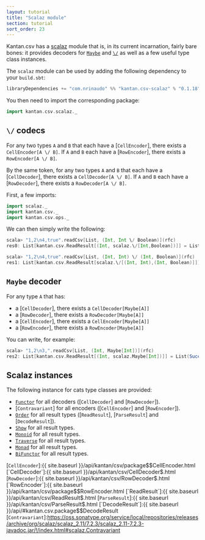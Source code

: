 ```yaml
---
layout: tutorial
title: "Scalaz module"
section: tutorial
sort_order: 23
---
```

Kantan.csv has a [scalaz](https://github.com/scalaz/scalaz) module that is, in its current incarnation, fairly bare
bones: it provides decoders for [`Maybe`] and [`\/`] as well as a few useful type class instances.

The `scalaz` module can be used by adding the following dependency to your `build.sbt`:

```scala
libraryDependencies += "com.nrinaudo" %% "kantan.csv-scalaz" % "0.1.18"
```

You then need to import the corresponding package:

```scala
import kantan.csv.scalaz._
```

## `\/` codecs

For any two types `A` and `B` that each have a [`CellEncoder`], there exists a
`CellEncoder[A \/ B]`. If `A` and `B` each have a [`RowEncoder`], there exists a `RowEncoder[A \/ B]`.

By the same token, for any two types `A` and `B` that each have a [`CellDecoder`], there exists a
`CellDecoder[A \/ B]`. If `A` and `B` each have a [`RowDecoder`], there exists a `RowDecoder[A \/ B]`.

First, a few imports:

```scala
import scalaz._
import kantan.csv._
import kantan.csv.ops._
```

We can then simply write the following:

```scala
scala> "1,2\n4,true".readCsv[List, (Int, Int \/ Boolean)](rfc)
res0: List[kantan.csv.ReadResult[(Int, scalaz.\/[Int,Boolean])]] = List(Success((1,-\/(2))), Success((4,\/-(true))))

scala> "1,2\n4,true".readCsv[List, (Int, Int) \/ (Int, Boolean)](rfc)
res1: List[kantan.csv.ReadResult[scalaz.\/[(Int, Int),(Int, Boolean)]]] = List(Success(-\/((1,2))), Success(\/-((4,true))))
```


## `Maybe` decoder

For any type `A` that has:

 * a [`CellDecoder`], there exists a `CellDecoder[Maybe[A]]`
 * a [`RowDecoder`], there exists a `RowDecoder[Maybe[A]]`
 * a [`CellEncoder`], there exists a `CellEncoder[Maybe[A]]`
 * a [`RowEncoder`], there exists a `RowEncoder[Maybe[A]]`

You can write, for example:

```scala
scala> "1,2\n3,".readCsv[List, (Int, Maybe[Int])](rfc)
res2: List[kantan.csv.ReadResult[(Int, scalaz.Maybe[Int])]] = List(Success((1,Just(2))), Success((3,Empty())))
```

## Scalaz instances

The following instance for cats type classes are provided:

* [`Functor`] for all decoders ([`CellDecoder`] and [`RowDecoder`]).
* [`Contravariant`] for all encoders ([`CellEncoder`] and [`RowEncoder`]).
* [`Order`] for all result types ([`ReadResult`], [`ParseResult`] and [`DecodeResult`]).
* [`Show`] for all result types.
* [`Monoid`] for all result types.
* [`Traverse`] for all result types.
* [`Monad`] for all result types.
* [`BiFunctor`] for all result types.

[`Functor`]:https://oss.sonatype.org/service/local/repositories/releases/archive/org/scalaz/scalaz_2.11/7.2.3/scalaz_2.11-7.2.3-javadoc.jar/!/index.html#scalaz.Functor
[`BiFunctor`]:https://oss.sonatype.org/service/local/repositories/releases/archive/org/scalaz/scalaz_2.11/7.2.3/scalaz_2.11-7.2.3-javadoc.jar/!/index.html#scalaz.Bifunctor
[`Order`]:https://oss.sonatype.org/service/local/repositories/releases/archive/org/scalaz/scalaz_2.11/7.2.3/scalaz_2.11-7.2.3-javadoc.jar/!/index.html#scalaz.Order
[`Show`]:https://oss.sonatype.org/service/local/repositories/releases/archive/org/scalaz/scalaz_2.11/7.2.3/scalaz_2.11-7.2.3-javadoc.jar/!/index.html#scalaz.Show
[`Traverse`]:https://oss.sonatype.org/service/local/repositories/releases/archive/org/scalaz/scalaz_2.11/7.2.3/scalaz_2.11-7.2.3-javadoc.jar/!/index.html#scalaz.Show
[`Monad`]:https://oss.sonatype.org/service/local/repositories/releases/archive/org/scalaz/scalaz_2.11/7.2.3/scalaz_2.11-7.2.3-javadoc.jar/!/index.html#scalaz.Monad
[`Monoid`]:https://oss.sonatype.org/service/local/repositories/releases/archive/org/scalaz/scalaz_2.11/7.2.3/scalaz_2.11-7.2.3-javadoc.jar/!/index.html#scalaz.Monoid
[`\/`]:https://oss.sonatype.org/service/local/repositories/releases/archive/org/scalaz/scalaz_2.11/7.2.3/scalaz_2.11-7.2.3-javadoc.jar/!/index.html#scalaz.$bslash$div
[`Maybe`]:https://oss.sonatype.org/service/local/repositories/releases/archive/org/scalaz/scalaz_2.11/7.2.3/scalaz_2.11-7.2.3-javadoc.jar/!/index.html#scalaz.Maybe
[`CellEncoder`]:{{ site.baseurl }}/api/kantan/csv/package$$CellEncoder.html
[`CellDecoder`]:{{ site.baseurl }}/api/kantan/csv/CellDecoder$.html
[`RowDecoder`]:{{ site.baseurl }}/api/kantan/csv/RowDecoder$.html
[`RowEncoder`]:{{ site.baseurl }}/api/kantan/csv/package$$RowEncoder.html
[`ReadResult`]:{{ site.baseurl }}/api/kantan/csv/ReadResult$.html
[`ParseResult`]:{{ site.baseurl }}/api/kantan/csv/ParseResult$.html
[`DecodeResult`]:{{ site.baseurl }}/api/#kantan.csv.package$$DecodeResult
[`Contravariant`]:https://oss.sonatype.org/service/local/repositories/releases/archive/org/scalaz/scalaz_2.11/7.2.3/scalaz_2.11-7.2.3-javadoc.jar/!/index.html#scalaz.Contravariant
